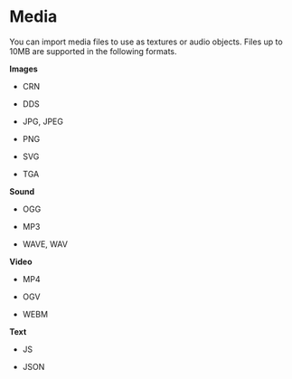 # Media<a name="assets-media"></a>

You can import media files to use as textures or audio objects\. Files up to 10MB are supported in the following formats\.

**Images**

+ CRN

+ DDS

+ JPG, JPEG

+ PNG

+ SVG

+ TGA

**Sound**

+ OGG

+ MP3

+ WAVE, WAV

**Video**

+ MP4

+ OGV

+ WEBM

**Text**

+ JS

+ JSON